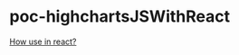 # poc-highchartsJSWithReact

[How use in react?](https://www.highcharts.com/blog/tutorials/highcharts-wrapper-for-react-101/)
